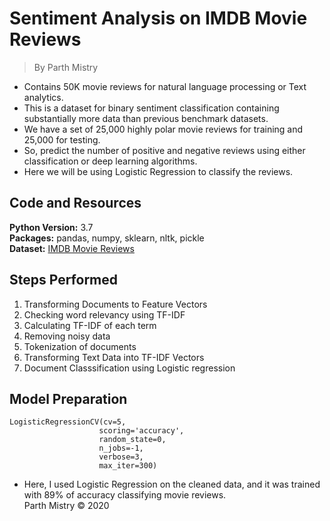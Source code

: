 # Sentiment Analysis on IMDB Movie Reviews
> By Parth Mistry

* Contains 50K movie reviews for natural language processing or Text analytics.
* This is a dataset for binary sentiment classification containing substantially more data than previous benchmark datasets.
* We have a set of 25,000 highly polar movie reviews for training and 25,000 for testing. 
* So, predict the number of positive and negative reviews using either classification or deep learning algorithms.
* Here we will be using Logistic Regression to classify the reviews.

## Code and Resources
**Python Version:** 3.7      
**Packages:** pandas, numpy, sklearn, nltk, pickle   
**Dataset:** [IMDB Movie Reviews](https://www.kaggle.com/lakshmi25npathi/imdb-dataset-of-50k-movie-reviews/download)

## Steps Performed
1. Transforming Documents to Feature Vectors
2. Checking word relevancy using TF-IDF
3. Calculating TF-IDF of each term
4. Removing noisy data
5. Tokenization of documents
6. Transforming Text Data into TF-IDF Vectors
7. Document Classsification using Logistic regression

## Model Preparation
```  
LogisticRegressionCV(cv=5,
                    scoring='accuracy',
                    random_state=0,
                    n_jobs=-1,
                    verbose=3,
                    max_iter=300)
```

* Here, I used Logistic Regression on the cleaned data, and it was trained with 89% of accuracy classifying movie reviews.  
Parth Mistry © 2020











